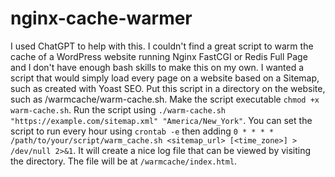 # nginx-cache-warmer
I used ChatGPT to help with this. I couldn't find a great script to warm the cache of a WordPress website running Nginx FastCGI or Redis Full Page and I don't have enough bash skills to make this on my own. I wanted a script that would simply load every page on a website based on a Sitemap, such as created with Yoast SEO. Put this script in a directory on the website, such as /warmcache/warm-cache.sh. Make the script executable `chmod +x warm-cache.sh`. Run the script using `./warm-cache.sh "https://example.com/sitemap.xml" "America/New_York"`. You can set the script to run every hour using `crontab -e` then adding `0 * * * * /path/to/your/script/warm_cache.sh <sitemap_url> [<time_zone>] > /dev/null 2>&1`. It will create a nice log file that can be viewed by visiting the directory. The file will be at `/warmcache/index.html`.
